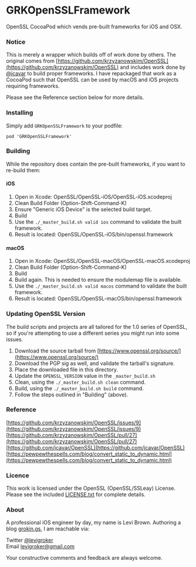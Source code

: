 GRKOpenSSLFramework
=======
OpenSSL CocoaPod which vends pre-built frameworks for iOS and OSX.

### Notice

This is merely a wrapper which builds off of work done by others. The original comes from 
[https://github.com/krzyzanowskim/OpenSSL](https://github.com/krzyzanowskim/OpenSSL) and 
includes work done by [@jcavar](https://github.com/jcavar/OpenSSL) to build proper
frameworks. I have repackaged that work as a CocoaPod such that OpenSSL can be used by
macOS and iOS projects requiring frameworks.

Please see the Reference section below for more details.

### Installing

Simply add `GRKOpenSSLFramework` to your podfile:

	pod 'GRKOpenSSLFramework'

### Building

While the repository does contain the pre-built frameworks, if you want to re-build them:

#### iOS
1. Open in Xcode: OpenSSL/OpenSSL-iOS/OpenSSL-iOS.xcodeproj
2. Clean Build Folder (Option-Shift-Command-K)
3. Ensure "Generic iOS Device" is the selected build target.
4. Build
5. Use the `./_master_build.sh valid ios` command to validate the built framework.
6. Result is located: OpenSSL/OpenSSL-iOS/bin/openssl.framework

#### macOS
1. Open in Xcode: OpenSSL/OpenSSL-macOS/OpenSSL-macOS.xcodeproj
2. Clean Build Folder (Option-Shift-Command-K)
3. Build
4. Build again. This is needed to ensure the modulemap file is available.
5. Use the `./_master_build.sh valid macos` command to validate the built framework.
6. Result is located: OpenSSL/OpenSSL-macOS/bin/openssl.framework

### Updating OpenSSL Version

The build scripts and projects are all tailored for the 1.0 series of OpenSSL, so if you're attempting to use a different series you might run into some issues.

1. Download the source tarball from [https://www.openssl.org/source/](https://www.openssl.org/source/)
2. Download the PGP sig as well, and validate the tarball's signature.
3. Place the downloaded file in this directory.
4. Update the `OPENSSL_VERSION` value in the `_master_build.sh`
5. Clean, using the `./_master_build.sh clean` command.
6. Build, using the `./_master_build.sh build` command.
7. Follow the steps outlined in "Building" (above).

### Reference
[https://github.com/krzyzanowskim/OpenSSL/issues/9](https://github.com/krzyzanowskim/OpenSSL/issues/9)  
[https://github.com/krzyzanowskim/OpenSSL/pull/27](https://github.com/krzyzanowskim/OpenSSL/pull/27)  
[https://github.com/jcavar/OpenSSL](https://github.com/jcavar/OpenSSL)  
[https://pewpewthespells.com/blog/convert_static_to_dynamic.html](https://pewpewthespells.com/blog/convert_static_to_dynamic.html)  

### Licence
This work is licensed under the OpenSSL (OpenSSL/SSLeay) License.
Please see the included [LICENSE.txt](https://github.com/levigroker/OpenSSL/blob/master/LICENSE.txt) for complete details.

### About
A professional iOS engineer by day, my name is Levi Brown. Authoring a blog
[grokin.gs](http://grokin.gs), I am reachable via:

Twitter [@levigroker](https://twitter.com/levigroker)  
Email [levigroker@gmail.com](mailto:levigroker@gmail.com)  

Your constructive comments and feedback are always welcome.
